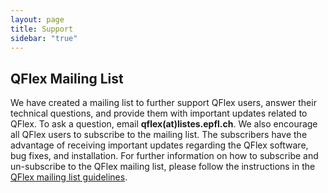```yaml
---
layout: page
title: Support
sidebar: "true"
---
```


## QFlex Mailing List
We have created a mailing list to further support QFlex users, answer their technical questions, and provide them with important updates related to QFlex. To ask a question, email **qflex(at)listes.epfl.ch**. We also encourage all QFlex users to subscribe to the mailing list. The subscribers have the advantage of receiving important updates regarding the QFlex software, bug fixes, and installation. For further information on how to subscribe and un-subscribe to the QFlex mailing list, please follow the instructions in the [QFlex mailing list guidelines](http://listes.epfl.ch/doc_en.cgi?liste=qflex).